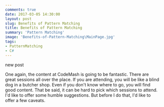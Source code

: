 ```yaml
---
comments: true
date: 2017-03-05 14:30:00
layout: post
slug: Benefits of Pattern Matching
title: Benefits of Pattern Matching
summary: 'Pattern Matching'
image: 'Benefits-of-Pattern-Matching\MainPage.jpg'
tags:
- PatternMatching
- C#
---
```


new post

One again, the content at CodeMash is going to be fantastic. There are great sessions all over the place. If you are attending, you will be like a blind dog in a butcher shop. Even if you don't know where to go, you will  find good content. That be said, it can be hard to pick which sessions to attend. I'd like to offer some humble suggestions. But before I do that, I'd like to offer a few caveats. 

